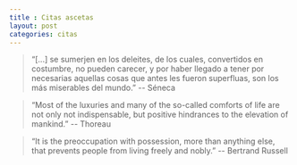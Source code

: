 ```yaml
---
title : Citas ascetas
layout: post
categories: citas
---
```


> “[...] se sumerjen en los deleites, de los cuales, convertidos en costumbre, no pueden carecer, y por haber llegado a tener por necesarias aquellas cosas que antes les fueron superfluas, son los más miserables del mundo.” -- Séneca

> “Most of the luxuries and many of the so-called comforts of life are not only not indispensable, but positive hindrances to the elevation of mankind.” -- Thoreau

> “It is the preoccupation with possession, more than anything else, that prevents people from living freely and nobly.” -- Bertrand Russell
